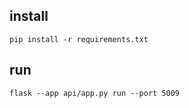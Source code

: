 ## install
```commandline
pip install -r requirements.txt

```

## run
```commandline
flask --app api/app.py run --port 5009
```